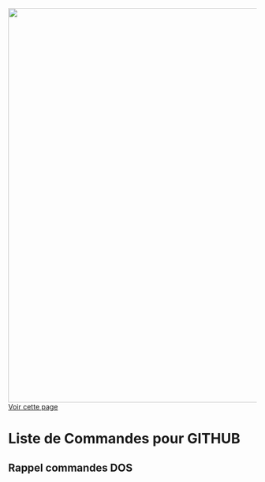<a href="https://fayechartre6.000webhostapp.com/github/" target="_blank">
<img src="https://user-images.githubusercontent.com/32952402/31991169-63ed3956-b977-11e7-8601-f75ee0e14c90.png" width="800"> 
<br>Voir cette page
</a>

# Liste de Commandes pour GITHUB

## Rappel commandes DOS
